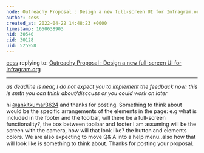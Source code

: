 ```yaml
---
node: Outreachy Proposal : Design a new full-screen UI for Infragram.org
author: cess
created_at: 2022-04-22 14:48:23 +0000
timestamp: 1650638903
nid: 30540
cid: 30128
uid: 525958
---
```




[cess](../profile/cess) replying to: [Outreachy Proposal : Design a new full-screen UI for Infragram.org](../notes/ankitkumar3624/04-21-2022/outreachy-proposal-design-a-new-full-screen-ui-for-infragram-org)

----
_as deadline is near, I do not expect you to implement the feedback now: this is smth you can think about/disccuss or you could work on later_

hi [@ankitkumar3624](/profile/ankitkumar3624)  and thanks for posting.
 Something to think about would be the specific arrangements of the elements in the page:  e.g what is included in the footer and the toolbar, will there be a full-screen functionality?, the box between toolbar and footer I am assuming will be the screen with the camera, how will that look like? the button and elements colors. We are also expecting to move Q& A into a help menu..also how that will look like is something to think about. 
Thanks for posting your proposal.